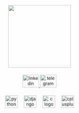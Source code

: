 <div align="center">
  <img height="200" src="https://media1.giphy.com/media/v1.Y2lkPTc5MGI3NjExdzB5aXhoaWJpNzdjOGRxbnF2a3F2NXJyYzlxaHk3bndtNmhnYWpqOSZlcD12MV9pbnRlcm5hbF9naWZfYnlfaWQmY3Q9Zw/wAFQv74sEEhcDcrycP/giphy.gif"  />
</div>

###

<div align="center">
  <a href="https://www.linkedin.com/in/yaroslav-kolesnykov-8ab5a927b/" target="_blank">
    <img src="https://raw.githubusercontent.com/maurodesouza/profile-readme-generator/master/src/assets/icons/social/linkedin/default.svg" width="52" height="40" alt="linkedin logo"  />
  </a>
  <a href="https://t.me/ma3ter3ky" target="_blank">
    <img src="https://raw.githubusercontent.com/maurodesouza/profile-readme-generator/master/src/assets/icons/social/telegram/default.svg" width="52" height="40" alt="telegram logo"  />
  </a>
</div>

###

<div align="center">
  <img src="https://cdn.jsdelivr.net/gh/devicons/devicon/icons/python/python-original.svg" height="40" alt="python logo"  />
  <img width="12" />
  <img src="https://cdn.jsdelivr.net/gh/devicons/devicon/icons/django/django-plain.svg" height="40" alt="django logo"  />
  <img width="12" />
  <img src="https://cdn.jsdelivr.net/gh/devicons/devicon/icons/c/c-original.svg" height="40" alt="c logo"  />
  <img width="12" />
  <img src="https://cdn.jsdelivr.net/gh/devicons/devicon/icons/cplusplus/cplusplus-original.svg" height="40" alt="cplusplus logo"  />
</div>

###
